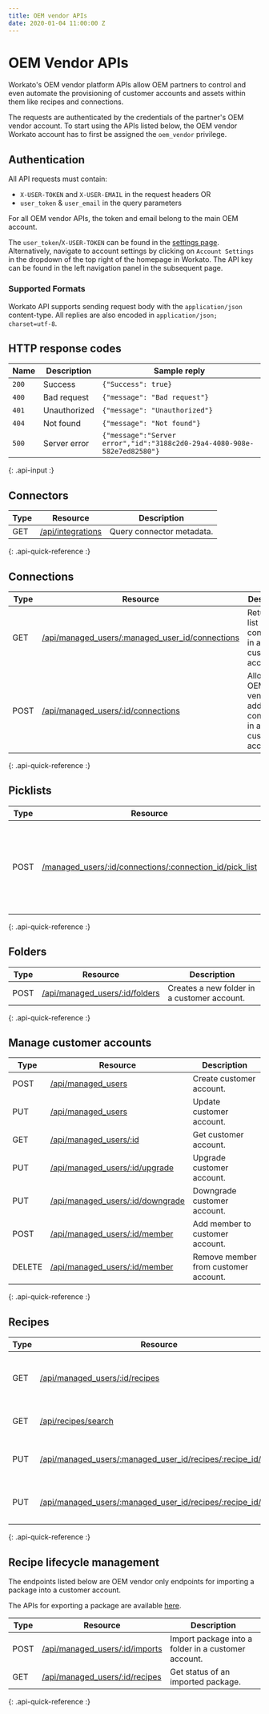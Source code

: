 ```yaml
---
title: OEM vendor APIs
date: 2020-01-04 11:00:00 Z
---
```


# OEM Vendor APIs
Workato's OEM vendor platform APIs allow OEM partners to control and even automate the provisioning of customer accounts and assets within them like recipes and connections.

The requests are authenticated by the credentials of the partner's OEM vendor account. To start using the APIs listed below, the OEM vendor Workato account has to first be assigned the `oem_vendor` privilege.

## Authentication
All API requests must contain:

- `X-USER-TOKEN` and `X-USER-EMAIL` in the request headers
OR
- `user_token` & `user_email` in the query parameters

For all OEM vendor APIs, the token and email belong to the main OEM account.

The `user_token`/`X-USER-TOKEN` can be found in the [settings page](https://www.workato.com/users/current/edit#api_key). Alternatively, navigate to account settings by clicking on `Account Settings` in the dropdown of the top right of the homepage in Workato. The API key can be found in the left navigation panel in the subsequent page.

### Supported Formats
Workato API supports sending request body with the `application/json` content-type. All replies are also encoded in `application/json; charset=utf-8`.

## HTTP response codes

| Name  | Description  | Sample reply                  |
|-------|--------------|-------------------------------|
| `200` | Success      | `{"Success": true}`           |
| `400` | Bad request  | `{"message": "Bad request"}`  |
| `401` | Unauthorized | `{"message": "Unauthorized"}` |
| `404` | Not found    | `{"message": "Not found"}`    |
| `500` | Server error | `{"message":"Server error","id":"3188c2d0-29a4-4080-908e-582e7ed82580"}` |
{: .api-input :}

## Connectors

| Type |Resource | Description |
|------|---------|-------------|
| GET | [/api/integrations](/oem/oem-api/adapters.md#list-connector-metadata) | Query connector metadata.|
{: .api-quick-reference :}

## Connections

| Type |Resource | Description |
|------|---------|-------------|
| GET  | [/api/managed_users/:managed_user_id/connections](/oem/oem-api/connections.md#list-connections) | Returns a list of connections in a customer account.|
| POST | [/api/managed_users/:id/connections](/workato-api/connections.md) | Allows the OEM vendor to add a shell connection in a customer account. |
{: .api-quick-reference :}

## Picklists

| Type |Resource | Description |
|------|---------|-------------|
| POST | [/managed_users/:id/connections/:connection_id/pick_list](/oem/oem-api/picklists.md) | Obtains a list of picklist values for a specified connection in an OEM customer account. |
{: .api-quick-reference :}

## Folders

| Type |Resource | Description |
|------|---------|-------------|
| POST | [/api/managed_users/:id/folders](/oem/oem-api/folders.md) | Creates a new folder in a customer account. |
{: .api-quick-reference :}

## Manage customer accounts

| Type | Resource | Description |
|------|----------|-------------|
| POST | [/api/managed_users](/oem/oem-api/managed-users.md#create-customer-account) | Create customer account. |
| PUT  | [/api/managed_users](/oem/oem-api/managed-users.md#update-customer-account) | Update customer account. |
| GET  | [/api/managed_users/:id](/oem/oem-api/managed-users.md#get-customer-account) | Get customer account. |
| PUT  | [/api/managed_users/:id/upgrade](/oem/oem-api/managed-users.md#upgrade-customer-account) | Upgrade customer account. |
| PUT  | [/api/managed_users/:id/downgrade](/oem/oem-api/managed-users.md#downgrade-customer-account) | Downgrade customer account. |
| POST | [/api/managed_users/:id/member](/oem/oem-api/managed-users.md#add-member-to-customer-account) | Add member to customer account. |
| DELETE | [/api/managed_users/:id/member](/oem/oem-api/managed-users.md#remove-member-from-customer-account) |  Remove member from customer account. |
{: .api-quick-reference :}

## Recipes

| Type | Resource | Description |
|------|----------|-------------|
| GET  | [/api/managed_users/:id/recipes](/oem/oem-api/recipes.md#list-recipes-in-a-customer-account)| List recipes belonging to a customer account. |
| GET  | [/api/recipes/search](/oem/oem-api/recipes.md#search-for-public-recipes) | Search for public recipes. |
| PUT  | [/api/managed_users/:managed_user_id/recipes/:recipe_id/start](/oem/oem-api/recipes.md#start-recipe-in-a-customer-account) | Start a recipe in a customer account. |
| PUT  | [/api/managed_users/:managed_user_id/recipes/:recipe_id/stop](/oem/oem-api/recipes.md#stop-recipe-in-a-customer-account) | Stop a recipe in a customer account. |
{: .api-quick-reference :}

## Recipe lifecycle management
The endpoints listed below are OEM vendor only endpoints for importing a package into a customer account.

The APIs for exporting a package are available [here](/workato-api.md#recipe-lifecycle-management).

| Type | Resource | Description |
|------|----------|-------------|
| POST | [/api/managed_users/:id/imports](/oem/oem-api/recipe-lifecycle-management.md#import-package-into-a-customer-account) | Import package into a folder in a customer account. |
| GET  | [/api/managed_users/:id/recipes](/oem/oem-api/recipe-lifecycle-management.md#get-package-status) | Get status of an imported package. |
{: .api-quick-reference :}
